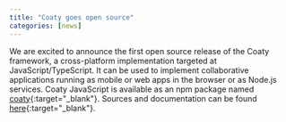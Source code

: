 ```yaml
---
title: "Coaty goes open source"
categories: [news]
---
```


We are excited to announce the first open source release of the Coaty framework,
a cross-platform implementation targeted at JavaScript/TypeScript. It can be used to
implement collaborative applications running as mobile or web apps in the browser or
as Node.js services. Coaty JavaScript is available as an npm package named
[coaty](https://www.npmjs.com/package/coaty){:target="_blank"}. Sources and
documentation can be found [here](https://github.com/coatyio/coaty-js){:target="_blank"}.
